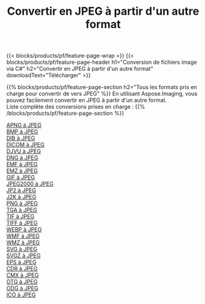 ﻿---
title: Convertir en JPEG à partir d'un autre format 
weight: 3920
url: /fr/net/conversion/to/jpeg 
lang: fr
langdirlevel: 2
locales: zh-hans,ja,it,ru,de,es,fr,nl,id,lt,pl,pt,vi,tr,ko,zh-hant,ar,hi,th,sv,cs,uk,he
description: En utilisant Aspose.Imaging, vous pouvez facilement convertir en JPEG à partir d'un autre format
---

{{< blocks/products/pf/feature-page-wrap >}}
{{< blocks/products/pf/feature-page-header h1="Conversion de fichiers image via C#" h2="Convertir en JPEG à partir d'un autre format" downloadText="Télécharger" >}}


{{% blocks/products/pf/feature-page-section  h2="Tous les formats pris en charge pour convertir de vers JPEG" %}}
En utilisant Aspose.Imaging, vous pouvez facilement convertir en JPEG à partir d'un autre format.
<br/>
Liste complète des conversions prises en charge :
{{% /blocks/products/pf/feature-page-section %}}
<div class="container-fluid productfamilypage bg-gray">
    <div class="convertypes bg-gray agp-content section">
        <div class="container">
		<div class="row other-converters">
		    <div class='col-md-2 other-converter remove-lp remove-rp'><a href="/imaging/fr/net/conversion/apng-to-jpeg" >APNG à JPEG</a></div>
<div class='col-md-2 other-converter remove-lp remove-rp'><a href="/imaging/fr/net/conversion/bmp-to-jpeg" >BMP à JPEG</a></div>
<div class='col-md-2 other-converter remove-lp remove-rp'><a href="/imaging/fr/net/conversion/dib-to-jpeg" >DIB à JPEG</a></div>
<div class='col-md-2 other-converter remove-lp remove-rp'><a href="/imaging/fr/net/conversion/dicom-to-jpeg" >DICOM à JPEG</a></div>
<div class='col-md-2 other-converter remove-lp remove-rp'><a href="/imaging/fr/net/conversion/djvu-to-jpeg" >DJVU à JPEG</a></div>
<div class='col-md-2 other-converter remove-lp remove-rp'><a href="/imaging/fr/net/conversion/dng-to-jpeg" >DNG à JPEG</a></div>
<div class='col-md-2 other-converter remove-lp remove-rp'><a href="/imaging/fr/net/conversion/emf-to-jpeg" >EMF à JPEG</a></div>
<div class='col-md-2 other-converter remove-lp remove-rp'><a href="/imaging/fr/net/conversion/emz-to-jpeg" >EMZ à JPEG</a></div>
<div class='col-md-2 other-converter remove-lp remove-rp'><a href="/imaging/fr/net/conversion/gif-to-jpeg" >GIF à JPEG</a></div>
<div class='col-md-2 other-converter remove-lp remove-rp'><a href="/imaging/fr/net/conversion/jpeg2000-to-jpeg" >JPEG2000 à JPEG</a></div>
<div class='col-md-2 other-converter remove-lp remove-rp'><a href="/imaging/fr/net/conversion/jp2-to-jpeg" >JP2 à JPEG</a></div>
<div class='col-md-2 other-converter remove-lp remove-rp'><a href="/imaging/fr/net/conversion/j2k-to-jpeg" >J2K à JPEG</a></div>
<div class='col-md-2 other-converter remove-lp remove-rp'><a href="/imaging/fr/net/conversion/png-to-jpeg" >PNG à JPEG</a></div>
<div class='col-md-2 other-converter remove-lp remove-rp'><a href="/imaging/fr/net/conversion/tga-to-jpeg" >TGA à JPEG</a></div>
<div class='col-md-2 other-converter remove-lp remove-rp'><a href="/imaging/fr/net/conversion/tif-to-jpeg" >TIF à JPEG</a></div>
<div class='col-md-2 other-converter remove-lp remove-rp'><a href="/imaging/fr/net/conversion/tiff-to-jpeg" >TIFF à JPEG</a></div>
<div class='col-md-2 other-converter remove-lp remove-rp'><a href="/imaging/fr/net/conversion/webp-to-jpeg" >WEBP à JPEG</a></div>
<div class='col-md-2 other-converter remove-lp remove-rp'><a href="/imaging/fr/net/conversion/wmf-to-jpeg" >WMF à JPEG</a></div>
<div class='col-md-2 other-converter remove-lp remove-rp'><a href="/imaging/fr/net/conversion/wmz-to-jpeg" >WMZ à JPEG</a></div>
<div class='col-md-2 other-converter remove-lp remove-rp'><a href="/imaging/fr/net/conversion/svg-to-jpeg" >SVG à JPEG</a></div>
<div class='col-md-2 other-converter remove-lp remove-rp'><a href="/imaging/fr/net/conversion/svgz-to-jpeg" >SVGZ à JPEG</a></div>
<div class='col-md-2 other-converter remove-lp remove-rp'><a href="/imaging/fr/net/conversion/eps-to-jpeg" >EPS à JPEG</a></div>
<div class='col-md-2 other-converter remove-lp remove-rp'><a href="/imaging/fr/net/conversion/cdr-to-jpeg" >CDR à JPEG</a></div>
<div class='col-md-2 other-converter remove-lp remove-rp'><a href="/imaging/fr/net/conversion/cmx-to-jpeg" >CMX à JPEG</a></div>
<div class='col-md-2 other-converter remove-lp remove-rp'><a href="/imaging/fr/net/conversion/otg-to-jpeg" >OTG à JPEG</a></div>
<div class='col-md-2 other-converter remove-lp remove-rp'><a href="/imaging/fr/net/conversion/odg-to-jpeg" >ODG à JPEG</a></div>
<div class='col-md-2 other-converter remove-lp remove-rp'><a href="/imaging/fr/net/conversion/ico-to-jpeg" >ICO à JPEG</a></div>
                </div>
        </div>
    </div>
</div>
<br/>

